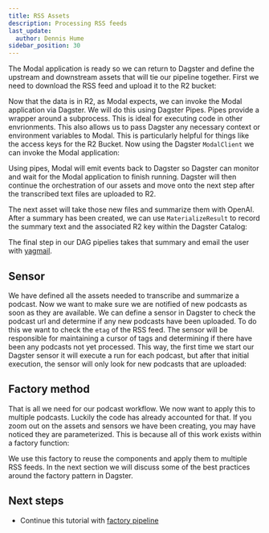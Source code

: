 ```yaml
---
title: RSS Assets
description: Processing RSS feeds
last_update:
  author: Dennis Hume
sidebar_position: 30
---
```


The Modal application  is ready so we can return to Dagster and define the upstream and downstream assets that will tie our pipeline together. First we need to download the RSS feed and upload it to the R2 bucket:

<CodeExample path="project_dagster_modal_pipes/project_dagster_modal_pipes/pipeline_factory.py" language="python" lineStart="36" lineEnd="61"/>

Now that the data is in R2, as Modal expects, we can invoke the Modal application via Dagster. We will do this using Dagster Pipes. Pipes provide a wrapper around a subprocess. This is ideal for executing code in other envrionments. This also allows us to pass Dagster any necessary context or environment variables to Modal. This is particularly helpful for things like the access keys for the R2 Bucket. Now using the Dagster `ModalClient` we can invoke the Modal application:

<CodeExample path="project_dagster_modal_pipes/project_dagster_modal_pipes/pipeline_factory.py" language="python" lineStart="62" lineEnd="92"/>

Using pipes, Modal will emit events back to Dagster so Dagster can monitor and wait for the Modal application to finish running. Dagster will then continue the orchestration of our assets and move onto the next step after the transcribed text files are uploaded to R2.

The next asset will take those new files and summarize them with OpenAI. After a summary has been created, we can use `MaterializeResult` to record the summary text and the associated R2 key within the Dagster Catalog:

<CodeExample path="project_dagster_modal_pipes/project_dagster_modal_pipes/pipeline_factory.py" language="python" lineStart="93" lineEnd="120"/>

The final step in our DAG pipelies takes that summary and email the user with [yagmail](https://github.com/kootenpv/yagmail).

## Sensor

We have defined all the assets needed to transcribe and summarize a podcast. Now we want to make sure we are notified of new podcasts as soon as they are available. We can define a sensor in Dagster to check the podcast url and determine if any new podcasts have been uploaded. To do this we want to check the `etag` of the RSS feed. The sensor will be responsible for maintaining a cursor of tags and determining if there have been any podcasts not yet processed. This way, the first time we start our Dagster sensor it will execute a run for each podcast, but after that initial execution, the sensor will only look for new podcasts that are uploaded:

<CodeExample path="project_dagster_modal_pipes/project_dagster_modal_pipes/pipeline_factory.py" language="python" lineStart="167" lineEnd="208"/>

## Factory method

That is all we need for our podcast workflow. We now want to apply this to multiple podcasts. Luckily the code has already accounted for that. If you zoom out on the assets and sensors we have been creating, you may have noticed they are parameterized. This is because all of this work exists within a factory function:

<CodeExample path="project_dagster_modal_pipes/project_dagster_modal_pipes/pipeline_factory.py" language="python" lineStart="30" lineEnd="31"/>

We use this factory to reuse the components and apply them to multiple RSS feeds. In the next section we will discuss some of the best practices around the factory pattern in Dagster.

## Next steps

- Continue this tutorial with [factory pipeline](factory-pipeline)